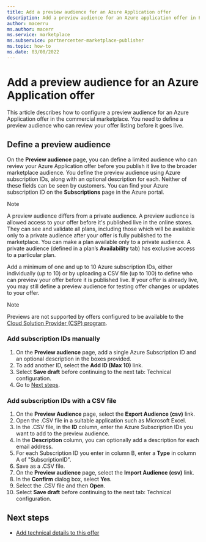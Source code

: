 ```yaml
---
title: Add a preview audience for an Azure Application offer
description: Add a preview audience for an Azure application offer in Partner Center.
author: macerru
ms.author: macerr
ms.service: marketplace
ms.subservice: partnercenter-marketplace-publisher
ms.topic: how-to
ms.date: 03/08/2022
---
```


# Add a preview audience for an Azure Application offer

This article describes how to configure a preview audience for an Azure Application offer in the commercial marketplace. You need to define a preview audience who can review your offer listing before it goes live.

## Define a preview audience

On the **Preview audience** page, you can define a limited audience who can review your Azure Application offer before you publish it live to the broader marketplace audience. You define the preview audience using Azure subscription IDs, along with an optional description for each. Neither of these fields can be seen by customers. You can find your Azure subscription ID on the **Subscriptions** page in the Azure portal.

> [!NOTE]
> A preview audience differs from a private audience. A preview audience is allowed access to your offer before it's published live in the online stores. They can see and validate all plans, including those which will be available only to a private audience after your offer is fully published to the marketplace. You can make a plan available only to a private audience. A private audience (defined in a plan’s **Availability** tab) has exclusive access to a particular plan.

Add a minimum of one and up to 10 Azure subscription IDs, either individually (up to 10) or by uploading a CSV file (up to 100) to define who can preview your offer before it is published live. If your offer is already live, you may still define a preview audience for testing offer changes or updates to your offer.

> [!NOTE]
> Previews are not supported by offers configured to be available to the [Cloud Solution Provider (CSP) program](cloud-solution-providers.md).

### Add subscription IDs manually

1. On the **Preview audience** page, add a single Azure Subscription ID and an optional description in the boxes provided.
1. To add another ID, select the **Add ID (Max 10)** link.
1. Select **Save draft** before continuing to the next tab: Technical configuration.
1. Go to [Next steps](#next-steps).

### Add subscription IDs with a CSV file

1. On the **Preview Audience** page, select the **Export Audience (csv)** link.
1. Open the .CSV file in a suitable application such as Microsoft Excel.
1. In the .CSV file, in the **ID** column, enter the Azure Subscription IDs you want to add to the preview audience.
1. In the **Description** column, you can optionally add a description for each email address.
1. For each Subscription ID you enter in column B, enter a **Type** in column A of "SubscriptionID".
1. Save as a .CSV file.
1. On the **Preview audience** page, select the **Import Audience (csv)** link.
1. In the **Confirm** dialog box, select **Yes**.
1. Select the .CSV file and then **Open**.
1. Select **Save draft** before continuing to the next tab: Technical configuration.

## Next steps

- [Add technical details to this offer](azure-app-technical-configuration.md)

